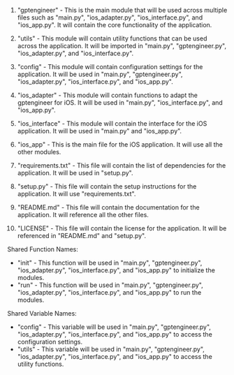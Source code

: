 1. "gptengineer" - This is the main module that will be used across multiple files such as "main.py", "ios_adapter.py", "ios_interface.py", and "ios_app.py". It will contain the core functionality of the application.

2. "utils" - This module will contain utility functions that can be used across the application. It will be imported in "main.py", "gptengineer.py", "ios_adapter.py", and "ios_interface.py".

3. "config" - This module will contain configuration settings for the application. It will be used in "main.py", "gptengineer.py", "ios_adapter.py", "ios_interface.py", and "ios_app.py".

4. "ios_adapter" - This module will contain functions to adapt the gptengineer for iOS. It will be used in "main.py", "ios_interface.py", and "ios_app.py".

5. "ios_interface" - This module will contain the interface for the iOS application. It will be used in "main.py" and "ios_app.py".

6. "ios_app" - This is the main file for the iOS application. It will use all the other modules.

7. "requirements.txt" - This file will contain the list of dependencies for the application. It will be used in "setup.py".

8. "setup.py" - This file will contain the setup instructions for the application. It will use "requirements.txt".

9. "README.md" - This file will contain the documentation for the application. It will reference all the other files.

10. "LICENSE" - This file will contain the license for the application. It will be referenced in "README.md" and "setup.py".

Shared Function Names:
- "init" - This function will be used in "main.py", "gptengineer.py", "ios_adapter.py", "ios_interface.py", and "ios_app.py" to initialize the modules.
- "run" - This function will be used in "main.py", "gptengineer.py", "ios_adapter.py", "ios_interface.py", and "ios_app.py" to run the modules.

Shared Variable Names:
- "config" - This variable will be used in "main.py", "gptengineer.py", "ios_adapter.py", "ios_interface.py", and "ios_app.py" to access the configuration settings.
- "utils" - This variable will be used in "main.py", "gptengineer.py", "ios_adapter.py", "ios_interface.py", and "ios_app.py" to access the utility functions.